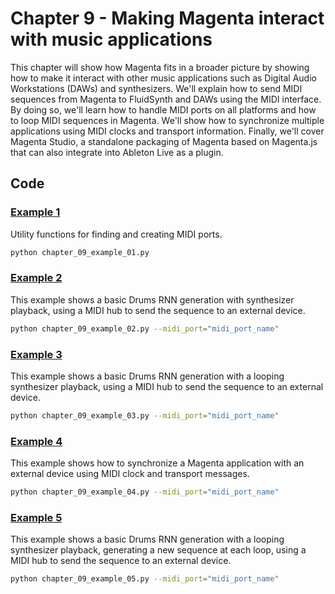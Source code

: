 # Chapter 9 - Making Magenta interact with music applications

This chapter will show how Magenta fits in a broader picture by showing how to make it interact with other music applications such as Digital Audio Workstations (DAWs) and synthesizers. We'll explain how to send MIDI sequences from Magenta to FluidSynth and DAWs using the MIDI interface. By doing so, we'll learn how to handle MIDI ports on all platforms and how to loop MIDI sequences in Magenta. We'll show how to synchronize multiple applications using MIDI clocks and transport information. Finally, we'll cover Magenta Studio, a standalone packaging of Magenta based on Magenta.js that can also integrate into Ableton Live as a plugin.

## Code

### [Example 1](chapter_09_example_01.py)

Utility functions for finding and creating MIDI ports.

```bash
python chapter_09_example_01.py
```

### [Example 2](chapter_09_example_02.py)

This example shows a basic Drums RNN generation with synthesizer playback, using a MIDI hub to send the sequence to an external device.

```bash
python chapter_09_example_02.py --midi_port="midi_port_name"
```

### [Example 3](chapter_09_example_03.py)

This example shows a basic Drums RNN generation with a looping synthesizer playback, using a MIDI hub to send the sequence to an external device.

```bash
python chapter_09_example_03.py --midi_port="midi_port_name"
```

### [Example 4](chapter_09_example_04.py)

This example shows how to synchronize a Magenta application with an external device using MIDI clock and transport messages.

```bash
python chapter_09_example_04.py --midi_port="midi_port_name"
```

### [Example 5](chapter_09_example_05.py)

This example shows a basic Drums RNN generation with a looping synthesizer playback, generating a new sequence at each loop, using a MIDI hub to send the sequence to an external device.

```bash
python chapter_09_example_05.py --midi_port="midi_port_name"
```
